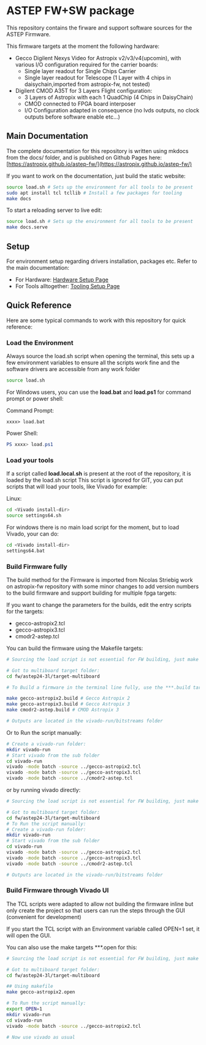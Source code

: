 # ASTEP FW+SW package

This repository contains the firware and support software sources for the ASTEP Firmware.

This firmware targets at the moment the following hardware:

- Gecco Digilent Nexys Video for Astropix v2/v3/v4(upcomin), with various I/O configuration required for the carrier boards:
    - Single layer readout for Single Chips Carrier
    - Single layer readout for Telescope (1 Layer with 4 chips in daisychain,imported from astropix-fw, not tested)
- Digilent CMOD A35T for 3 Layers Flight configuration:
    - 3 Layers of Astropix with each 1 QuadChip (4 Chips in DaisyChain)
    - CMOD connected to FPGA board interposer
    - I/O Configuration adapted in consequence (no lvds outputs, no clock outputs before software enable etc...)

## Main Documentation

The complete documentation for this repository is written using mkdocs from the docs/ folder, and is published on Github Pages here: [https://astropix.github.io/astep-fw/](https://astropix.github.io/astep-fw/)

If you want to work on the documentation, just build the static website: 

```bash
source load.sh # Sets up the environment for all tools to be present
sudo apt install tcl tcllib # Install a few packages for tooling
make docs
```
To start a reloading server to live edit:

```bash
source load.sh # Sets up the environment for all tools to be present
make docs.serve
```

## Setup 

For environment setup regarding drivers installation, packages etc. Refer to the main documentation:

- For Hardware: [Hardware Setup Page](https://astropix.github.io/astep-fw/setup/hardware)
- For Tools alltogether: [Tooling Setup Page](https://astropix.github.io/astep-fw/setup/tooling)

## Quick Reference 

Here are some typical commands to work with this repository for quick reference: 

### Load the Environment

Always source the load.sh script when opening the terminal, this sets up a few environment variables to ensure all the scripts work fine and the software drivers are accessible from any work folder 

```bash
source load.sh
```
For Windows users, you can use the **load.bat** and **load.ps1** for command prompt or power shell:

Command Prompt: 

```batch
xxxx> load.bat
```

Power Shell:

```powershell
PS xxxx> load.ps1
```


### Load your tools

If a script called **load.local.sh** is present at the root of the repository, it is loaded by the load.sh script 
This script is ignored for GIT, you can put scripts that will load your tools, like Vivado for example:

Linux:

```bash
cd <Vivado install-dir>
source settings64.sh
```

For windows there is no main load script for the moment, but to load Vivado, your can do:

```bash
cd <Vivado install-dir>
settings64.bat
```

### Build Firmware fully

The build method for the Firmware is imported from Nicolas Striebig work on astropix-fw repository with some minor changes to add version numbers to the build firmware and support building for multiple fpga targets:


If you want to change the parameters for the builds, edit the entry scripts for the targets: 
- gecco-astropix2.tcl
- gecco-astropix3.tcl
- cmodr2-astep.tcl 

You can build the firmware using the Makefile targets:

```bash
# Sourcing the load script is not essential for FW building, just make sure vivado is accessible from your terminal

# Got to multiboard target folder:
cd fw/astep24-3l/target-multiboard

# To Build a firmware in the terminal line fully, use the ***.build targets:

make gecco-astropix2.build # Gecco Astropix 2
make gecco-astropix3.build # Gecco Astropix 3
make cmodr2-astep.build # CMOD Astropix 3

# Outputs are located in the vivado-run/bitstreams folder
```

Or to Run the script manually:

```bash
# Create a vivado-run folder:
mkdir vivado-run 
# Start vivado from the sub folder
cd vivado-run
vivado -mode batch -source ../gecco-astropix2.tcl
vivado -mode batch -source ../gecco-astropix3.tcl
vivado -mode batch -source ../cmodr2-astep.tcl
```

or by running vivado directly:


```bash
# Sourcing the load script is not essential for FW building, just make sure vivado is accessible from your terminal

# Got to multiboard target folder:
cd fw/astep24-3l/target-multiboard
# To Run the script manually:
# Create a vivado-run folder:
mkdir vivado-run 
# Start vivado from the sub folder
cd vivado-run
vivado -mode batch -source ../gecco-astropix2.tcl
vivado -mode batch -source ../gecco-astropix3.tcl
vivado -mode batch -source ../cmodr2-astep.tcl

# Outputs are located in the vivado-run/bitstreams folder
```

### Build Firmware through Vivado UI

The TCL scripts were adapted to allow not building the firmware inline but only create the project so that users can run the steps through the GUI (convenient for development)

If you start the TCL script with an Environment variable called OPEN=1 set, it will open the GUI.

You can also use the make targets ***.open for this: 

```bash
# Sourcing the load script is not essential for FW building, just make sure vivado is accessible from your terminal

# Got to multiboard target folder:
cd fw/astep24-3l/target-multiboard

## Using makefile 
make gecco-astropix2.open 

# To Run the script manually:
export OPEN=1
mkdir vivado-run 
cd vivado-run
vivado -mode batch -source ../gecco-astropix2.tcl

# Now use vivado as usual
```
